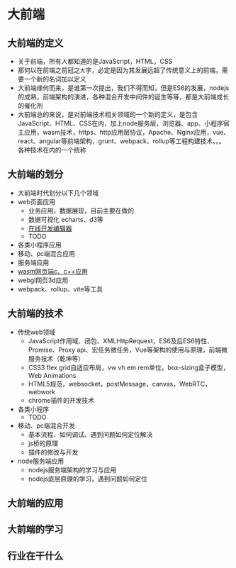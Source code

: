 # 大前端

## 大前端的定义
- 关于前端，所有人都知道的是JavaScript，HTML，CSS
- 那何以在前端之前冠之`大`字，必定是因为其发展远超了传统意义上的前端，需要一个新的名词加以定义
- 大前端缘何而来，是谁第一次提出，我们不得而知，但是ES6的发展，nodejs的成熟，前端架构的演进，各种混合开发中间件的诞生等等，都是大前端成长的催化剂
- 大前端总的来说，是对前端技术相关领域的一个新的定义，是包含JavaScript、HTML、CSS在内，加上node服务层，浏览器、app、小程序宿主应用，wasm技术，https、http应用层协议，Apache、Nginx应用，vue、react、angular等前端架构，grunt、webpack、rollup等工程构建技术。。。各种技术在内的一个统称

## 大前端的划分
- 大前端时代划分以下几个领域
- web页面应用
  - 业务应用，数据展现，目前主要在做的
  - 数据可视化 echarts、d3等
  - [在线开发编辑器](https://codesandbox.io/)
  - TODO
- 各类小程序应用
- 移动、pc端混合应用
- 服务端应用
- [wasm网页端c、c++应用](https://bellard.org/jslinux/vm.html?url=https://bellard.org/jslinux/win2k.cfg&mem=192&graphic=1&w=1024&h=768)
- webgl网页3d应用
- webpack、rollup、vite等工具

## 大前端的技术
- 传统web领域
  - JavaScript作用域、闭包、XMLHttpRequest，ES6及后ES6特性、Promise、Proxy api、宏任务微任务，Vue等架构的使用与原理，前端微服务技术（乾坤等）
  - CSS3 flex grid自适应布局，vw vh em rem单位，box-sizing盒子模型，Web Animations
  - HTML5规范，websocket，postMessage，canvas，WebRTC，webwork
  - chrome插件的开发技术
- 各类小程序
  - TODO
- 移动、pc端混合开发
  - 基本流程、如何调试、遇到问题如何定位解决
  - js桥的原理
  - 插件的修改与开发
- node服务端应用
  - nodejs服务端架构的学习与应用
  - nodejs底层原理的学习，遇到问题如何定位
## 大前端的应用

## 大前端的学习

## 行业在干什么
